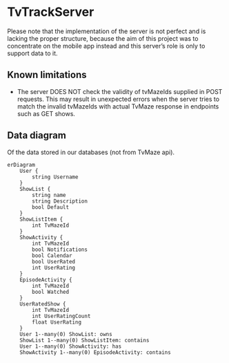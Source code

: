 # TvTrackServer

Please note that the implementation of the server is not perfect and is lacking the proper structure, because the aim of this project was to concentrate on the mobile app instead and this server’s role is only to support data to it.

## Known limitations

- The server DOES NOT check the validity of tvMazeIds supplied in POST requests. This may result in unexpected errors when the server tries to match the invalid tvMazeIds with actual TvMaze response in endpoints such as GET shows.

## Data diagram

Of the data stored in our databases (not from TvMaze api).

```mermaid
erDiagram
	User {
		string Username
	}
	ShowList {
		string name
		string Description
		bool Default
	}
	ShowListItem {
		int TvMazeId
	}
	ShowActivity {
		int TvMazeId
		bool Notifications
		bool Calendar
		bool UserRated
		int UserRating
	}
	EpisodeActivity {
		int TvMazeId
		bool Watched
	}
	UserRatedShow {
		int TvMazeId
		int UserRatingCount
		float UserRating
	}
	User 1--many(0) ShowList: owns
	ShowList 1--many(0) ShowListItem: contains
	User 1--many(0) ShowActivity: has
	ShowActivity 1--many(0) EpisodeActivity: contains
```
